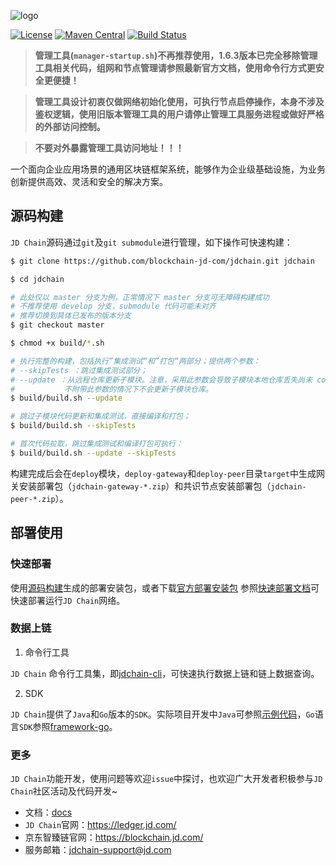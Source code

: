 ![logo](http://storage.jd.com/jd.block.chain/jdt-jdchain.png)

[![License](https://img.shields.io/badge/license-Apache%202-4EB1BA.svg)](https://www.apache.org/licenses/LICENSE-2.0.html)
[![Maven Central](https://maven-badges.herokuapp.com/maven-central/com.jd.blockchain/sdk-pack/badge.svg)](https://maven-badges.herokuapp.com/maven-central/com.jd.blockchain/sdk-pack/)
[![Build Status](https://travis-ci.com/blockchain-jd-com/jdchain.svg?branch=master)](https://travis-ci.org/blockchain-jd-com/jdchain)

> **管理工具(`manager-startup.sh`)不再推荐使用，1.6.3版本已完全移除管理工具相关代码，组网和节点管理请参照最新官方文档，使用命令行方式更安全更便捷！**

> **管理工具设计初衷仅做网络初始化使用，可执行节点启停操作，本身不涉及鉴权逻辑，使用旧版本管理工具的用户请停止管理工具服务进程或做好严格的外部访问控制。**

> **不要对外暴露管理工具访问地址！！！**

一个面向企业应用场景的通用区块链框架系统，能够作为企业级基础设施，为业务创新提供高效、灵活和安全的解决方案。

## 源码构建

`JD Chain`源码通过`git`及`git submodule`进行管理，如下操作可快速构建：

```bash
$ git clone https://github.com/blockchain-jd-com/jdchain.git jdchain

$ cd jdchain

# 此处仅以 master 分支为例，正常情况下 master 分支可无障碍构建成功
# 不推荐使用 develop 分支，submodule 代码可能未对齐
# 推荐切换到具体已发布的版本分支
$ git checkout master

$ chmod +x build/*.sh

# 执行完整的构建，包括执行”集成测试“和”打包“两部分；提供两个参数：
# --skipTests ：跳过集成测试部分； 
# --update ：从远程仓库更新子模块。注意，采用此参数会导致子模块本地仓库丢失尚未 commit 的代码。
#           不附带此参数的情况下不会更新子模块仓库。
$ build/build.sh --update

# 跳过子模块代码更新和集成测试，直接编译和打包；
$ build/build.sh --skipTests

# 首次代码拉取，跳过集成测试和编译打包可执行：
$ build/build.sh --update --skipTests
```

构建完成后会在`deploy`模块，`deploy-gateway`和`deploy-peer`目录`target`中生成网关安装部署包（`jdchain-gateway-*.zip`）和共识节点安装部署包（`jdchain-peer-*.zip`）。


## 部署使用

### 快速部署

使用[源码构建](#源码构建)生成的部署安装包，或者下载[官方部署安装包](https://blockchain-jd-com.github.io/#/download) 参照[快速部署文档](https://blockchain-jd-com.github.io/#/install/testnet?id=%e5%91%bd%e4%bb%a4%e8%a1%8c%e6%96%b9%e5%bc%8f%e3%80%90%e6%8e%a8%e8%8d%90%e3%80%91)可快速部署运行`JD Chain`网络。

### 数据上链

1. 命令行工具

`JD Chain` 命令行工具集，即[jdchain-cli](https://blockchain-jd-com.github.io/#/cli/tx)，可快速执行数据上链和链上数据查询。

2. SDK

`JD Chain`提供了`Java`和`Go`版本的`SDK`。实际项目开发中`Java`可参照[示例代码](https://github.com/blockchain-jd-com/jdchain-samples)，`Go`语言`SDK`参照[framework-go](https://github.com/blockchain-jd-com/framework-go/blob/master/sdk/test/tx_test.go)。

### 更多

`JD Chain`功能开发，使用问题等欢迎`issue`中探讨，也欢迎广大开发者积极参与`JD Chain`社区活动及代码开发~

- 文档：[docs](https://blockchain-jd-com.github.io)
- `JD Chain`官网：https://ledger.jd.com/
- 京东智臻链官网：https://blockchain.jd.com/
- 服务邮箱：jdchain-support@jd.com
